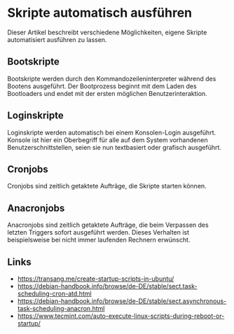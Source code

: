 # Skripte automatisch ausführen

Dieser Artikel beschreibt verschiedene Möglichkeiten,
eigene Skripte automatisiert ausführen zu lassen.

## Bootskripte

Bootskripte werden durch den Kommandozeileninterpreter während des Bootens ausgeführt.
Der Bootprozess beginnt mit dem Laden des Bootloaders und endet mit der ersten möglichen Benutzerinteraktion.

## Loginskripte

Loginskripte werden automatisch bei einem Konsolen-Login ausgeführt.
Konsole ist hier ein Oberbegriff für alle auf dem System vorhandenen Benutzerschnittstellen,
seien sie nun textbasiert oder grafisch ausgeführt.

## Cronjobs

Cronjobs sind zeitlich getaktete Aufträge,
die Skripte starten können.

## Anacronjobs

Anacronjobs sind zeitlich getaktete Aufträge,
die beim Verpassen des letzten Triggers sofort ausgeführt werden.
Dieses Verhalten ist beispielsweise bei nicht immer laufenden Rechnern erwünscht.

## Links

* https://transang.me/create-startup-scripts-in-ubuntu/
* https://debian-handbook.info/browse/de-DE/stable/sect.task-scheduling-cron-atd.html
* https://debian-handbook.info/browse/de-DE/stable/sect.asynchronous-task-scheduling-anacron.html
* https://www.tecmint.com/auto-execute-linux-scripts-during-reboot-or-startup/
